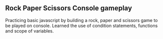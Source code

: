## Rock Paper Scissors Console gameplay

Practicing basic javascript by building a rock, paper and scissors game to be played on console.
Learned the use of condition statements, functions and scope of variables.
